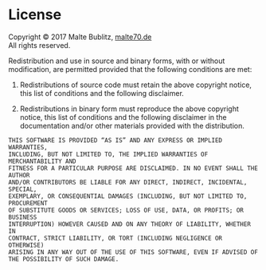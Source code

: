 # License

Copyright © 2017 Malte Bublitz, [malte70.de](http://malte70.de)<br>
All rights reserved.

Redistribution and use in source and binary forms, with or without modification,
are permitted provided that the following conditions are met:

 1. Redistributions of source code must retain the above copyright notice, this
    list of conditions and the following disclaimer.

 2. Redistributions in binary form must reproduce the above copyright notice,
    this list of conditions and the following disclaimer in the documentation
    and/or other materials provided with the distribution.

<span /> <!-- Force list end, so the following block is not part of list item 2 -->

    THIS SOFTWARE IS PROVIDED “AS IS” AND ANY EXPRESS OR IMPLIED WARRANTIES,
    INCLUDING, BUT NOT LIMITED TO, THE IMPLIED WARRANTIES OF MERCHANTABILITY AND
    FITNESS FOR A PARTICULAR PURPOSE ARE DISCLAIMED. IN NO EVENT SHALL THE AUTHOR
    AND/OR CONTRIBUTORS BE LIABLE FOR ANY DIRECT, INDIRECT, INCIDENTAL, SPECIAL,
    EXEMPLARY, OR CONSEQUENTIAL DAMAGES (INCLUDING, BUT NOT LIMITED TO, PROCUREMENT
    OF SUBSTITUTE GOODS OR SERVICES; LOSS OF USE, DATA, OR PROFITS; OR BUSINESS
    INTERRUPTION) HOWEVER CAUSED AND ON ANY THEORY OF LIABILITY, WHETHER IN
    CONTRACT, STRICT LIABILITY, OR TORT (INCLUDING NEGLIGENCE OR OTHERWISE)
    ARISING IN ANY WAY OUT OF THE USE OF THIS SOFTWARE, EVEN IF ADVISED OF
    THE POSSIBILITY OF SUCH DAMAGE.

